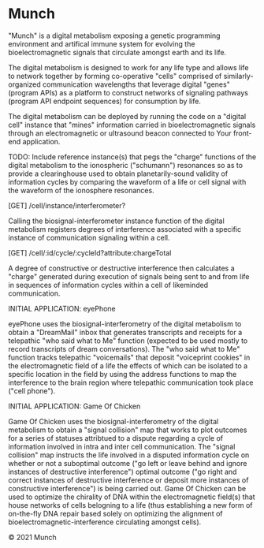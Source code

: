 <!-- Comment -->

# Munch

"Munch" is a digital metabolism exposing a genetic programming environment and artifical immune system for evolving the bioelectromagnetic signals that circulate amongst earth and its life.

The digital metabolism is designed to work for any life type and allows life to network together by forming co-operative "cells" comprised of similarly-organized communication wavelengths that leverage digital "genes" (program APIs) as a platform to construct networks of signaling pathways (program API endpoint sequences) for consumption by life. 

The digital metabolism can be deployed by running the code on a "digital cell" instance that "mines" information carried in bioelectromagnetic signals through an electromagnetic or ultrasound beacon connected to Your front-end application.

TODO: Include reference instance(s) that pegs the "charge" functions of the digital metabolism to the ionospheric ("schumann") resonances so as to provide a clearinghouse used to obtain planetarily-sound validity of information cycles by comparing the waveform of a life or cell signal with the waveform of the ionosphere resonances.

[GET] /cell/instance/interferometer?

Calling the biosignal-interferometer instance function of the digital metabolism registers degrees of interference associated with a specific instance of communication signaling within a cell.

[GET] /cell/:id/cycle/:cycleId?attribute:chargeTotal

A degree of constructive or destructive interference then calculates a "charge" generated during execution of signals being sent to and from life in sequences of information cycles within a cell of likeminded communication.

INITIAL APPLICATION: eyePhone

eyePhone uses the biosignal-interferometry of the digital metabolism to obtain a "DreamMail" inbox that generates transcripts and receipts for a telepathic "who said what to Me" function (expected to be used mostly to record transcripts of dream conversations). The "who said what to Me" function tracks telepathic "voicemails" that deposit "voiceprint cookies" in the electromagnetic field of a life the effects of which can be isolated to a specific location in the field by using the address functions to map the interference to the brain region where telepathic communication took place ("cell phone").

INITIAL APPLICATION: Game Of Chicken

Game Of Chicken uses the biosignal-interferometry of the digital metabolism to obtain a "signal collision" map that works to plot outcomes for a series of statuses attribtued to a dispute regarding a cycle of information involved in intra and inter cell communication. The "signal collision" map instructs the life involved in a disputed information cycle on whether or not a suboptimal outcome ("go left or leave behind and ignore instances of destructive interference") optimal outcome ("go right and correct instances of destructive interference or deposit more instances of constructive interference") is being carried out. Game Of Chicken can be used to optimize the chirality of DNA within the electromagnetic field(s) that house networks of cells belogning to a life (thus establishing a new form of on-the-fly DNA repair based solely on optimizing the alignment of bioelectromagnetic-interference circulating amongst cells). 

© 2021 Munch 
